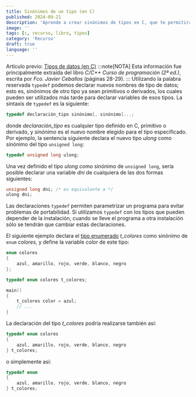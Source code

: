 ```yaml
---
title: Sinónimos de un tipo (en C)
published: 2024-09-21
description: 'Aprende a crear sinónimos de tipos en C, que te permitirán hacer tu código más legible y mantenible, especialmente cuando trabajes con estructuras.'
image: ''
tags: [c, recurso, libro, tipos]
category: 'Recurso'
draft: true 
language: ''
---
```

Artículo previo: [Tipos de datos (en C)](/grupo932/posts/data-types-in-c/)
:::note[NOTA]
Esta información fue principalmente extraída del libro *C/C++ Curso de programación (2ª ed.)*, escrita por *Fco. Javier Ceballos* (páginas 28-29).
:::
Utilizando la palabra reservada `typedef` podemos declarar nuevos nombres de tipo de datos; esto es, sinónimos de otro tipo ya sean primitivos o derivados, los cuales pueden ser utilizados más tarde para declarar variables de esos tipos. La sintaxis de `typedef` es la siguiente:
```c
typedef declaración_tipo sinónimo[, sinónimo]...;
```
donde *declaración_tipo* es cualquier tipo definido en C, primitivo o derivado, y *sinónimo* es el nuevo nombre elegido para el tipo especificado.
Por ejemplo, la sentencia siguiente declara el nuevo tipo *ulong* como sinónimo del tipo `unsigned long`:
```c
typedef unsigned long ulong;
```
Una vez definido el tipo *ulong* como sinónimo de `unsigned long`, sería posible declarar una variable *dni* de cualquiera de las dos formas siguientes:
```c
unsigned long dni; /* es equivalente a */
ulong dni;
```
Las declaraciones `typedef` permiten parametrizar un programa para evitar problemas de portabilidad. Si utilizamos `typedef` con los tipos que pueden depender de la instalación, cuando se lleve el programa a otra instalación sólo se tendrán que cambiar estas declaraciones.

El siguiente ejemplo declara el [tipo enumerado](/grupo932/posts/data-types-in-c/#enum) *t_colores* como sinónimo de `enum` *colores*, y define la variable *color* de este tipo:
```c
enum colores
{
    azul, amarillo, rojo, verde, blanco, negro
};

typedef enum colores t_colores;

main()
{
    t_colores color = azul;
    // ...
}
```
La declaración del tipo *t_colores* podría realizarse también así:
```c
typedef enum colores
{
    azul, amarillo, rojo, verde, blanco, negro
} t_colores;
```
o simplemente así:
```c
typedef enum
{
    azul, amarillo, rojo, verde, blanco, negro
} t_colores;
```
